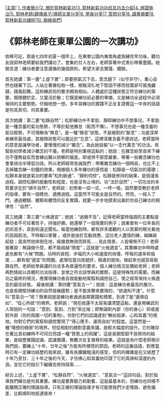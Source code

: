 |[主頁](/README.md)| [1. 作者簡介](/a10.md)|[2. 關於郭林新氣功](/a1.md)|[3. 郭林新氣功功目及功法介紹](/a2.md)|[4. 辨證施治](/a3.md)|[5. 郭林老師/親傳弟子/導師文章分享](/a5.md)|[6. 學員分享](/a6.md)|[7. 答問分享](/a7.md)|[8. 讀書摘要](/a4.md)|[9. 郭林新氣功課程](/郭林新氣功課程.md)|[10. 聯絡我們](/a9.md)|

# 《郭林老師在東單公園的一次講功》

依稀可記，那是七四年初夏一個早上，在東單公園內東南角處我練完早功後，聽功友說郭林老師要給我們講功了。會集約廿人左右，老師穿著中式黑衫帶著墨鏡。她開言道：練功者要注意遵循的幾個原則，希望大家去實踐、體驗。

首先她講：第一要“上虛下實”；即要把氣沉下去，意念趨下（似守非守），重心自然也隨著下沉。人站立著像松柏一樣，根鬚深扎地下堅固不移而枝葉卻可搖曳翩躚，隨風起舞。這和練武術的要求頗為相似。人體處於這種狀態正符合練功的需要，既穩健於定，又靈活於動；它既是練功前必要的準備，又是練功全過程中必須保持的主要態勢。仔細地想一想，多年習練功的實踐不正反复證實這一中肯的話語是何其真切、何其重要。

其次她講：第二要“松靜自然”；松即練功中不拿勁、靜即練功中不想事兒。不拿勁是一種含蓄的氣功態勢，不等於鬆弛懈怠（鬆而不懈）。不想事兒也是一種含蓄的氣功態勢，不可理解為“無息”。是一種“靜息”狀態，不是絕對的“斷息”；功底深厚者練至最佳處，其極限狀態可以趨近於“忘息”。這裡深層含義不便詳述。老師當時的意思是讓學功者，要慢慢的減少“雜念”。為此她設擬“以一念代萬念”的功法。來幫助初學者減少雜念的干擾。老師是特別重視這點的；她說：在雜念紛至沓來下練功不僅無益反而會練出難以排解的偏差。即或併不那麼嚴重，帶著一些雜念練功也會事倍功半降低功效。所以老師經常告誡我們：帶著雜念練功一個時辰，也比不上去掉雜念練一刻鐘的效果。根據個人多年練功的感悟是：松靜是一切氣功的基礎；松靜本身就是氣功的要素“松則脈通”、“靜則伺控”。松靜是修持的結果，是個漫長過程。調控松靜的能動性和程度，也是沒有止境的。功“法於自然”；一切功法的本質要求在於“順乎自然”。老師說：初學者一招一式、一呼一吸，固然要受教於老師的指導，要有一個模仿、適應過程。這當然不可能全是自然的。然而，一經入了門，通過體驗、體察和體悟的反复實踐，就要一步步地摸索出屬於你自己練功的規律性：“自然”。

其三她講：第三要“火候適宜”；她說：“過猶不及”。記得老師當時強調的主要點是練功者不可任著性子，持強好勝。她還舉了一個現實的例子；說東單有一位年長的武術高手，其劍術遠近聞名。每當他練劍時，都有許多圍觀的人以羨慕的眼光看他的高超劍法，不時報以掌聲 。或許是由於互動效應，這位老人盡情的練，越練越起勁；竟突然他摔倒在地，經搶救無效而猝死……見此情景，人皆嘆惋不已！老師接著說：無論做什麼，都不能超越“限度”；這就是“火候適宜”。其實練功中時時處處也都有“火候”問題。功時的長短、步幅的大小和速度的快慢、呼吸的速率和強度……都有個“適宜”的問題。處理恰當功效就好，精進的就快。做起來也就容易鬆靜自然。老師給學員講的功法多為普遍性的要求，個人練功情況反饋給老師；老師再酌情給以具體的功法指導，並使之符合該學員的實際。這是特殊性的需要。而練功之最終的境況，應實現練功者自我能動地駕馭和調控自己，使之經常保持火候適宜的最佳狀態。
最後她講：第四要“意氣合一”；她說：這是練功者最高的層次。也是長期堅持練功的自然發展趨勢；是不能突擊來實現的，“欲速則不達”。什麼叫“意氣合一”呢？簡單說就是練功者通過長期實踐和積累，到達了能“運用自如”、“從心所欲”的境界。老師說：“現在她還不太容易講清楚這點，還是用練武的人常說的一句話：“意到、氣到、力到”來比喻；即無論對內部（你的身心）抑或是對外部（你的周圍一切的事物）。你對它們的認識達到“瞭如指掌、心知其義”的境地。你對它們的駕馭和調控實現了“得心應手、運用自如”的程度。這當然是一種“理想的極限”的境界。但從相對的絕對意義來講，是較大幅度的提升。它的確存在著比其初練時不可同日而語一種“質態上的飛躍”。這是長期堅韌不拔修持的結果，是經歷實踐認識、認識實踐，無數次反复推移的結果。這就是為什麼老師預示我們說，要練上“十年、廿年之後”方能有所領悟的原因。老師的這番話語，對應當時已有一定練功經歷的我來說，雖有些朦朧粗淺的感受，但的的確確是在又經歷了十年乃至廿、三十年之後的今天，才彷彿心知其義地印證了它的真諦和深邃的內涵。並在它的指引下繼續去修持探索……

綜合上述，“上虛下實”、“松靜自然”、“火候適宜”、“意氣合一”這四句話，對於指導我們練功是何其重要。練功是要靠毅力和勤奮、這是最基本的，但練功也同樣不能離開正確的理論指導。只有正確的理論指導才有可能使我們少走彎路、避免偏差、比較順利地抵達彼岸！ 



